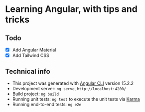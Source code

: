 # Learning Angular, with tips and tricks

## Todo

* [x] Add Angular Material
* [x] Add Tailwind CSS

## Technical info

* This project was generated with [Angular CLI](https://github.com/angular/angular-cli) version 15.2.2
* Development server: `ng serve`, `http://localhost:4200/`
* Build project: `ng build`
* Running unit tests: `ng test` to execute the unit tests via [Karma](https://karma-runner.github.io)
* Running end-to-end tests: `ng e2e`
